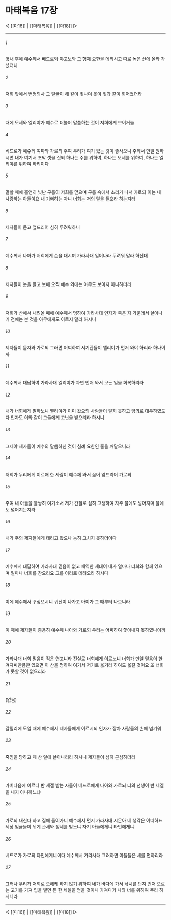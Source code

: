 # 마태복음 17장

◁ [[마16]] | [[마태복음]] | [[마18]] ▷
***

###### 1
엿새 후에 예수께서 베드로와 야고보와 그 형제 요한을 데리시고 따로 높은 산에 올라 가셨더니

###### 2
저희 앞에서 변형되사 그 얼굴이 해 같이 빛나며 옷이 빛과 같이 희어졌더라

###### 3
때에 모세와 엘리야가 예수로 더불어 말씀하는 것이 저희에게 보이거늘

###### 4
베드로가 예수께 여짜와 가로되 주여 우리가 여기 있는 것이 좋사오니 주께서 만일 원하시면 내가 여기서 초막 셋을 짓되 하나는 주를 위하여, 하나는 모세를 위하여, 하나는 엘리야를 위하여 하리이다

###### 5
말할 때에 홀연히 빛난 구름이 저희를 덮으며 구름 속에서 소리가 나서 가로되 이는 내 사랑하는 아들이요 내 기뻐하는 자니 너희는 저의 말을 들으라 하는지라

###### 6
제자들이 듣고 엎드리어 심히 두려워하니

###### 7
예수께서 나아가 저희에게 손을 대시며 가라사대 일어나라 두려워 말라 하신대

###### 8
제자들이 눈을 들고 보매 오직 예수 외에는 아무도 보이지 아니하더라

###### 9
저희가 산에서 내려올 때에 예수께서 명하여 가라사대 인자가 죽은 자 가운데서 살아나기 전에는 본 것을 아무에게도 이르지 말라 하시니

###### 10
제자들이 묻자와 가로되 그러면 어찌하여 서기관들이 엘리야가 먼저 와야 하리라 하나이까

###### 11
예수께서 대답하여 가라사대 엘리야가 과연 먼저 와서 모든 일을 회복하리라

###### 12
내가 너희에게 말하노니 엘리야가 이미 왔으되 사람들이 알지 못하고 임의로 대우하였도다 인자도 이와 같이 그들에게 고난을 받으리라 하시니

###### 13
그제야 제자들이 예수의 말씀하신 것이 침례 요한인 줄을 깨달으니라

###### 14
저희가 무리에게 이르매 한 사람이 예수께 와서 꿇어 엎드리어 가로되

###### 15
주여 내 아들을 불쌍히 여기소서 저가 간질로 심히 고생하여 자주 불에도 넘어지며 물에도 넘어지는지라

###### 16
내가 주의 제자들에게 데리고 왔으나 능히 고치지 못하더이다

###### 17
예수께서 대답하여 가라사대 믿음이 없고 패역한 세대여 내가 얼마나 너희와 함께 있으며 얼마나 너희를 참으리요 그를 이리로 데려오라 하시다

###### 18
이에 예수께서 꾸짖으시니 귀신이 나가고 아이가 그 때부터 나으니라

###### 19
이 때에 제자들이 종용히 예수께 나아와 가로되 우리는 어찌하여 쫓아내지 못하였나이까

###### 20
가라사대 너희 믿음이 적은 연고니라 진실로 너희에게 이르노니 너희가 만일 믿음이 한 겨자씨만큼만 있으면 이 산을 명하여 여기서 저기로 옮기라 하여도 옮길 것이요 또 너희가 못할 것이 없으리라

###### 21
(없음)

###### 22
갈릴리에 모일 때에 예수께서 제자들에게 이르시되 인자가 장차 사람들의 손에 넘기워

###### 23
죽임을 당하고 제 삼 일에 살아나리라 하시니 제자들이 심히 근심하더라

###### 24
가버나움에 이르니 반 세겔 받는 자들이 베드로에게 나아와 가로되 너의 선생이 반 세겔을 내지 아니하느냐

###### 25
가로되 내신다 하고 집에 들어가니 예수께서 먼저 가라사대 시몬아 네 생각은 어떠하뇨 세상 임금들이 뉘게 관세와 정세를 받느냐 자기 아들에게냐 타인에게냐

###### 26
베드로가 가로되 타인에게니이다 예수께서 가라사대 그러하면 아들들은 세를 면하리라

###### 27
그러나 우리가 저희로 오해케 하지 않기 위하여 네가 바다에 가서 낚시를 던져 먼저 오르는 고기를 가져 입을 열면 돈 한 세겔을 얻을 것이니 가져다가 나와 너를 위하여 주라 하시니라

***
◁ [[마16]] | [[마태복음]] | [[마18]] ▷